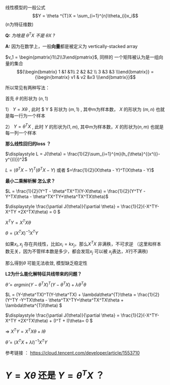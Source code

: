 线性模型的一般公式  $$Y = \theta ^{T}X = \sum_{i=1}^{n}\theta_{i}x_i$$ (n为特征维数) 

**Q:** *为啥是 $\theta^TX$ 不是 $\theta X$ ?* 

**A:**  因为在数学上，一般**向量**都是被定义为 vertically-stacked array

$v_1 = \begin{pmatrix}1\\2\\3\end{pmatrix}$,   同样的 一个矩阵被认为是一组向量的集合  $${\begin{bmatrix} 1 &1 &1\\ 2 &2 &2 \\ 3 &3  &3 \\\end{bmatrix}} = {\begin{bmatrix} v1 & v2  &v3 \\\end{bmatrix}}$$ 

所以常见有两种写法： 

首先 $\theta$ 的形状为 $(n, 1)$ 

1） $Y = X\theta$ , 此时 $ Y $ 形状为 $(m,1)$ , 其中m为样本数， $X$ 的形状为 $(m,n)$ 也就是每一行为一个样本

2） $Y = \theta ^{T}X$ , 此时 $Y$ 的形状为$(1, m)$, 其中m为样本数，$X$ 的形状为$(n,m)$ 也就是每一列一个样本

**那么线性回归的loss ？**

$\displaystyle L = J(\theta) = \frac{1}{2}\sum_{i=1}^{m}(h_{\theta}^{(x^i)}-y^{(i)})^2$ 

$L = (\theta^TX - Y)^T(\theta^TX - Y)$  或者 $=\frac{1}{2}(X\theta - Y)^T(X\theta - Y)$



**最小二乘解析解 怎么求？** 

$L = \frac{1}{2}(Y^T - \theta^TX^T)(Y-X\theta) = \frac{1}{2}(Y^TY -Y^TX\theta - \theta^TX^TY+\theta^TX^TX\theta)$

$\displaystyle \frac{\partial J(\theta)}{\partial \theta} = \frac{1}{2}(-X^TY-X^TY +2X^TX\theta) = 0 $

$X^TY = X^TX\theta$

$\theta = (X^TX)^{-1}X^TY$



如果$x_i, x_j$ 存在共线性，比如$x_i = kx_j$，那么$X^TX$ 非满秩，不可求逆 （这里和样本数无关，因为不管样本数是多少，都会发现$x_j$ 可以被 $x_j$表达，$X$行不满秩)

那么得到$\theta$  可能无法收敛, 模型缺乏稳定性



**L2为什么能化解特征共线带来的问题？**

$\hat{\theta} = argmin(Y-\theta^TX)^T(Y-\theta^TX) + \lambda\theta^{T}\theta$

$L = (Y-\theta^TX)^T(Y-\theta^TX) + \lambda\theta^{T}\theta = \frac{1}{2}(Y^TY -Y^TX\theta - \theta^TX^TY+\theta^TX^TX\theta + \lambda\theta^{T}I\theta) $

$\displaystyle \frac{\partial J(\theta)}{\partial \theta} = \frac{1}{2}(-X^TY-X^TY +2X^TX\theta) + (I^T + I)\theta= 0 $

=> $X^TY = X^TX\theta + I\theta$

$\hat{\theta} = (X^TX + \lambda I)^{-1}X^TY$





参考链接 ： https://cloud.tencent.com/developer/article/1553710



# $Y = X\theta$   还是   $Y = \theta ^{T}X$ ？ 